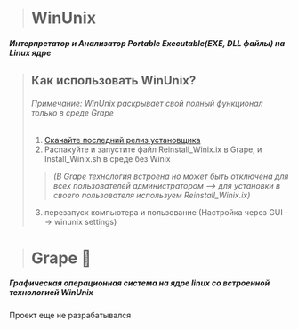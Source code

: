 > # WinUnix
##### Интерпретатор и Анализатор Portable Executable(EXE, DLL файлы) на Linux ядре

> ## Как использовать WinUnix?
> ###### Примечание: WinUnix раскрывает свой полный функционал только в среде Grape
> 1. [Скачайте последний релиз установщика](/releases/)
> 2. Распакуйте и запустите файл Reinstall_Winix.ix в Grape, и Install_Winix.sh в среде без Winix 
> > *(В Grape технология встроена но может быть отключена для всех пользователей администратором --> для установки в своего пользователя используем Reinstall_Winix.ix)*
> 
> 3. перезапуск компьютера и пользование (Настройка через GUI --> winunix settings)

> # Grape 🍇
##### Графическая операционная система на ядре linux со встроенной технологией WinUnix
Проект еще не разрабатывался
